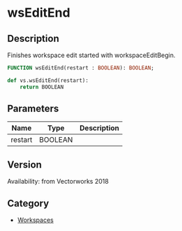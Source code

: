 # wsEditEnd

## Description
Finishes workspace edit started with workspaceEditBegin.

```pascal
FUNCTION wsEditEnd(restart : BOOLEAN): BOOLEAN;
```

```python
def vs.wsEditEnd(restart):
    return BOOLEAN
```

## Parameters
|Name|Type|Description|
|---|---|---|
|restart|BOOLEAN|   |

## Version
Availability: from Vectorworks 2018

## Category
* [Workspaces](../Categories/Workspaces.md)
